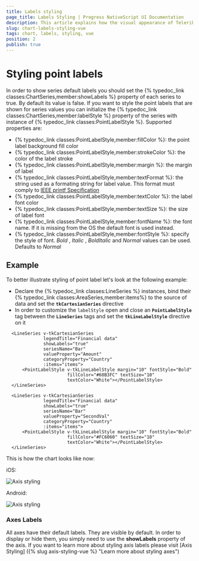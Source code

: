 ```yaml
---
title: Labels styling
page_title: Labels Styling | Progress NativeScript UI Documentation
description: This article explains how the visual appearance of Telerik Chart's labels for NativeScript can be customized.
slug: chart-labels-styling-vue
tags: chart, labels, styling, vue
position: 2
publish: true
---
```


# Styling point labels
In order to show series default labels you should set the {% typedoc_link classes:ChartSeries,member:showLabels %} property of each series to true. By default its value is false. If you want to style the point labels that are shown for series values you can initialize the {% typedoc_link classes:ChartSeries,member:labelStyle %} property of the series with instance of {% typedoc_link classes:PointLabelStyle %}.
Supported properties are:
- {% typedoc_link classes:PointLabelStyle,member:fillColor %}: the point label background fill color
- {% typedoc_link classes:PointLabelStyle,member:strokeColor %}: the color of the label stroke
- {% typedoc_link classes:PointLabelStyle,member:margin %}: the margin of label
- {% typedoc_link classes:PointLabelStyle,member:textFormat %}: the string used as a formating string for label value. This format must comply to [IEEE printf Specification](http://pubs.opengroup.org/onlinepubs/009695399/functions/printf.html)
- {% typedoc_link classes:PointLabelStyle,member:textColor %}: the label font color
- {% typedoc_link classes:PointLabelStyle,member:textSize %}: the size of label font
- {% typedoc_link classes:PointLabelStyle,member:fontName %}: the font name. If it is missing from the OS the default font is used instead.
- {% typedoc_link classes:PointLabelStyle,member:fontStyle %}: specify the style of font. *Bold* , *Italic* , *BoldItalic* and *Normal* values can be used. Defaults to *Normal*

## Example

To better illustrate styling of point label let's look at the following example:

- Declare the {% typedoc_link classes:LineSeries %} instances, bind their {% typedoc_link classes:AreaSeries,member:items%} to the source of data and set the **`tkCartesianSeries`** directive
- In order to customize the `labelStyle` open and close an **`PointLabelStyle`** tag between the **`LineSeries`** tags and set the **`tkLineLabelStyle`** directive on it

```
  <LineSeries v-tkCartesianSeries
              legendTitle="Financial data"
              showLabels="true"
              seriesName="Bar"
              valueProperty="Amount"
              categoryProperty="Country"
              :items="items">
      <PointLabelStyle v-tkLineLabelStyle margin="10" fontStyle="Bold"
                       fillColor="#60B3FC" textSize="10"
                       textColor="White"></PointLabelStyle>
  </LineSeries>

  <LineSeries v-tkCartesianSeries
              legendTitle="Financial data"
              showLabels="true"
              seriesName="Bar"
              valueProperty="SecondVal"
              categoryProperty="Country"
              :items="items">
      <PointLabelStyle v-tkLineLabelStyle margin="10" fontStyle="Bold"
                       fillColor="#FC6060" textSize="10"
                       textColor="White"></PointLabelStyle>
  </LineSeries>
```

This is how the chart looks like now:

iOS:

![Axis styling](../../../../ui/img/ns_ui/labels_styling_ios.png "iOS")

Android:

![Axis styling](../../../../ui/img/ns_ui/labels_styling_android.png "Android")

### Axes Labels

All axes have their default labels. They are visible by default. In order to display or hide them, you simply need to use the **showLabels** property of the axis. If you want to learn more about styling axis labels please visit [Axis Styling] ({% slug axis-styling-vue %} "Learn more about styling axes")